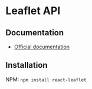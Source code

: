 # Leaflet API
## Documentation
- [Official documentation](https://react-leaflet.js.org/)

## Installation
NPM: ```npm install react-leaflet```